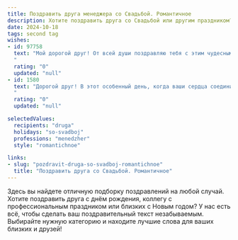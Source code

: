 ```yaml
---
title: Поздравить друга менеджера со Свадьбой. Романтичное
description: Хотите поздравить друга со Свадьбой или другим праздником? Наш ИИ создаст незабываемое поздравление, а вы обязательно выделитесь среди других.  
date: 2024-10-18
tags: second tag
wishes:
- id: 97758
  text: "Мой дорогой друг! От всей души поздравляю тебя с этим чудесным днем – днем твоей свадьбы!  Пусть ваша совместная жизнь будет похожа на прекрасную сказку, полную любви, нежности и взаимопонимания.  Желаю вам, чтобы каждый день был наполнен счастьем, радостью и душевным теплом.  Пусть ваша любовь только крепнет с годами, а ваш союз будет надежным и крепким, как скала.  Пусть все ваши мечты сбудутся, а профессиональные успехи менеджера всегда гармонично дополняют семейное счастье!  Горько!
  "
  rating: "0"
  updated: "null"
- id: 1580
  text: "Дорогой друг! В этот особенный день, когда ваши сердца соединились в единое целое, примите самые искренние и тёплые поздравления со свадьбой! Пусть ваш совместный путь будет озарен яркими красками любви, нежности и взаимопонимания. Пусть каждый день, проведенный вместе, будет наполнен радостью, теплом и счастьем. Желаю вам пронести через всю жизнь трепетное пламя ваших чувств, бережно храня и приумножая его с годами.
  "
  rating: "0"
  updated: "null"

selectedValues:
  recipients: "druga"
  holidays: "so-svadboj"
  professions: "menedzher"
  style: "romantichnoe"

links:
- slug: "pozdravit-druga-so-svadboj-romantichnoe"
  title: "Поздравить друга со Свадьбой. Романтичное"
---
```


Здесь вы найдете отличную подборку поздравлений на любой случай.
Хотите поздравить друга с днём рождения, коллегу с профессиональным праздником или близких с Новым годом? У нас есть всё, чтобы сделать ваш поздравительный текст незабываемым. Выбирайте нужную категорию и находите лучшие слова для ваших близких и друзей!
